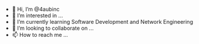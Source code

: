 - 👋 Hi, I’m @4aubinc
- 👀 I’m interested in ...
- 🌱 I’m currently learning Software Development and Network Engineering
- 💞️ I’m looking to collaborate on ...
- 📫 How to reach me ...

<!---
4aubinc/4aubinc is a ✨ special ✨ repository because its `README.md` (this file) appears on your GitHub profile.
You can click the Preview link to take a look at your changes.
--->
